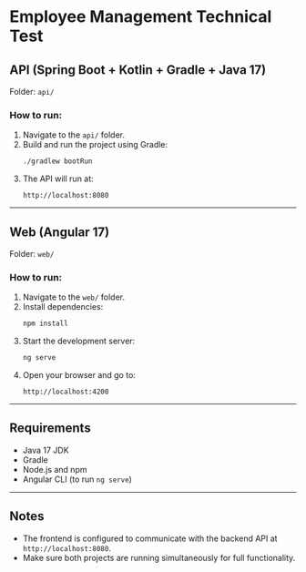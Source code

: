 # Employee Management Technical Test

## API (Spring Boot + Kotlin + Gradle + Java 17)
Folder: `api/`

### How to run:
1. Navigate to the `api/` folder.
2. Build and run the project using Gradle:
   ```bash
   ./gradlew bootRun
   ```
3. The API will run at:
   ```
   http://localhost:8080
   ```

---

## Web (Angular 17)
Folder: `web/`

### How to run:
1. Navigate to the `web/` folder.
2. Install dependencies:
   ```bash
   npm install
   ```
3. Start the development server:
   ```bash
   ng serve
   ```
4. Open your browser and go to:
   ```
   http://localhost:4200
   ```

---

## Requirements
- Java 17 JDK
- Gradle
- Node.js and npm
- Angular CLI (to run `ng serve`)

---

## Notes
- The frontend is configured to communicate with the backend API at `http://localhost:8080`.
- Make sure both projects are running simultaneously for full functionality.

